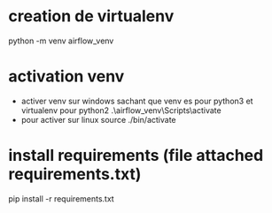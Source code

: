 # creation de virtualenv
python -m venv airflow_venv

# activation venv
* activer venv sur windows sachant que venv es pour python3 et virtualenv pour python2
.\airflow_venv\Scripts\activate
* pour activer sur linux 
source ./bin/activate



# install requirements (file attached requirements.txt)
pip install -r requirements.txt

